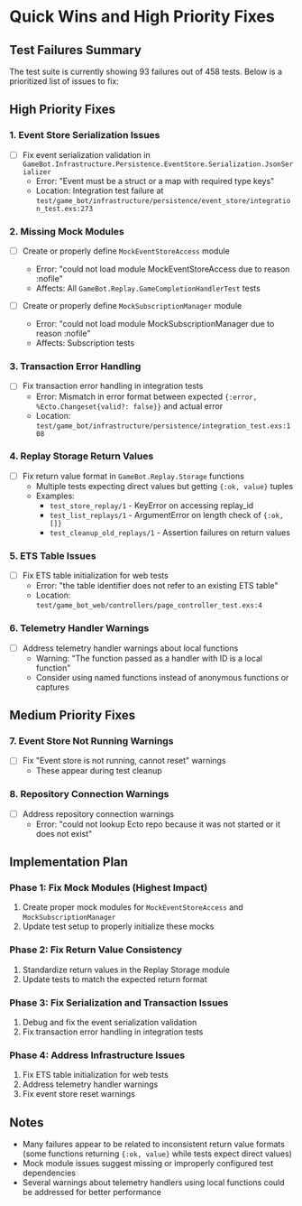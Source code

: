 # Quick Wins and High Priority Fixes

## Test Failures Summary
The test suite is currently showing 93 failures out of 458 tests. Below is a prioritized list of issues to fix:

## High Priority Fixes

### 1. Event Store Serialization Issues
- [ ] Fix event serialization validation in `GameBot.Infrastructure.Persistence.EventStore.Serialization.JsonSerializer`
  - Error: "Event must be a struct or a map with required type keys"
  - Location: Integration test failure at `test/game_bot/infrastructure/persistence/event_store/integration_test.exs:273`

### 2. Missing Mock Modules
- [ ] Create or properly define `MockEventStoreAccess` module
  - Error: "could not load module MockEventStoreAccess due to reason :nofile"
  - Affects: All `GameBot.Replay.GameCompletionHandlerTest` tests

- [ ] Create or properly define `MockSubscriptionManager` module
  - Error: "could not load module MockSubscriptionManager due to reason :nofile"
  - Affects: Subscription tests

### 3. Transaction Error Handling
- [ ] Fix transaction error handling in integration tests
  - Error: Mismatch in error format between expected `{:error, %Ecto.Changeset{valid?: false}}` and actual error
  - Location: `test/game_bot/infrastructure/persistence/integration_test.exs:108`

### 4. Replay Storage Return Values
- [ ] Fix return value format in `GameBot.Replay.Storage` functions
  - Multiple tests expecting direct values but getting `{:ok, value}` tuples
  - Examples:
    - `test_store_replay/1` - KeyError on accessing replay_id
    - `test_list_replays/1` - ArgumentError on length check of `{:ok, []}`
    - `test_cleanup_old_replays/1` - Assertion failures on return values

### 5. ETS Table Issues
- [ ] Fix ETS table initialization for web tests
  - Error: "the table identifier does not refer to an existing ETS table"
  - Location: `test/game_bot_web/controllers/page_controller_test.exs:4`

### 6. Telemetry Handler Warnings
- [ ] Address telemetry handler warnings about local functions
  - Warning: "The function passed as a handler with ID is a local function"
  - Consider using named functions instead of anonymous functions or captures

## Medium Priority Fixes

### 7. Event Store Not Running Warnings
- [ ] Fix "Event store is not running, cannot reset" warnings
  - These appear during test cleanup

### 8. Repository Connection Warnings
- [ ] Address repository connection warnings
  - Error: "could not lookup Ecto repo because it was not started or it does not exist"

## Implementation Plan

### Phase 1: Fix Mock Modules (Highest Impact)
1. Create proper mock modules for `MockEventStoreAccess` and `MockSubscriptionManager`
2. Update test setup to properly initialize these mocks

### Phase 2: Fix Return Value Consistency
1. Standardize return values in the Replay Storage module
2. Update tests to match the expected return format

### Phase 3: Fix Serialization and Transaction Issues
1. Debug and fix the event serialization validation
2. Fix transaction error handling in integration tests

### Phase 4: Address Infrastructure Issues
1. Fix ETS table initialization for web tests
2. Address telemetry handler warnings
3. Fix event store reset warnings

## Notes
- Many failures appear to be related to inconsistent return value formats (some functions returning `{:ok, value}` while tests expect direct values)
- Mock module issues suggest missing or improperly configured test dependencies
- Several warnings about telemetry handlers using local functions could be addressed for better performance 